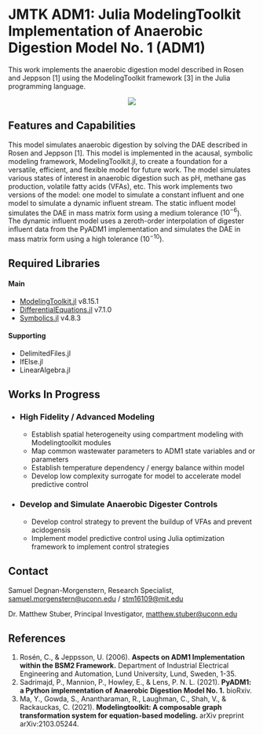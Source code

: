 # JMTK ADM1: Julia ModelingToolkit Implementation of Anaerobic Digestion Model No. 1 (ADM1)
This work implements the anaerobic digestion model described in Rosen and Jeppson [1] using the ModelingToolkit framework [3] in the Julia programming language.

<p align="center">
  <img src="https://user-images.githubusercontent.com/63276909/180310567-da127458-bdbd-4875-a505-a7e028ef8b30.png" />
</p>

## Features and Capabilities
This model simulates anaerobic digestion by solving the DAE described in Rosen and Jeppson [1]. This model is implemented in the acausal, symbolic modeling framework, ModelingToolkit.jl, to create a foundation for a versatile, efficient, and flexible model for future work. The model simulates various states of interest in anaerobic digestion such as pH, methane gas production, volatile fatty acids (VFAs), etc. This work implements two versions of the model: one model to simulate a constant influent and one model to simulate a dynamic influent stream. The static influent model simulates the DAE in mass matrix form using a medium tolerance ($10^{-6}$). The dynamic influent model uses a zeroth-order interpolation of digester influent data from the PyADM1 implementation and simulates the DAE in mass matrix form using a high tolerance ($10^{-10}$).

## Required Libraries
#### Main
- [ModelingToolkit.jl](https://github.com/SciML/ModelingToolkit.jl) v8.15.1
- [DifferentialEquations.jl](https://github.com/SciML/DifferentialEquations.jl) v7.1.0
- [Symbolics.jl](https://symbolics.juliasymbolics.org/dev/) v4.8.3
#### Supporting
- DelimitedFiles.jl
- IfElse.jl
- LinearAlgebra.jl

## Works In Progress
- ### High Fidelity / Advanced Modeling
    - Establish spatial heterogeneity using compartment modeling with Modelingtoolkit modules
    - Map common wastewater parameters to ADM1 state variables and or parameters
    - Establish temperature dependency / energy balance within model
    - Develop low complexity surrogate for model to accelerate model predictive control

- ### Develop and Simulate Anaerobic Digester Controls
    - Develop control strategy to prevent the buildup of VFAs and prevent acidogensis
    - Implement model predictive control using Julia optimization framework to implement control strategies

## Contact
Samuel Degnan-Morgenstern, Research Specialist, samuel.morgenstern@uconn.edu / stm16109@mit.edu

Dr. Matthew Stuber, Principal Investigator, matthew.stuber@uconn.edu

## References
1. Rosén, C., & Jeppsson, U. (2006). **Aspects on ADM1 Implementation within the BSM2 Framework.** Department of Industrial Electrical Engineering and Automation, Lund University, Lund, Sweden, 1-35.
2. Sadrimajd, P., Mannion, P., Howley, E., & Lens, P. N. L. (2021). **PyADM1: a Python implementation of Anaerobic Digestion Model No. 1.** bioRxiv.
3. Ma, Y., Gowda, S., Anantharaman, R., Laughman, C., Shah, V., & Rackauckas, C. (2021). **Modelingtoolkit: A composable graph transformation system for equation-based modeling.** arXiv preprint arXiv:2103.05244.